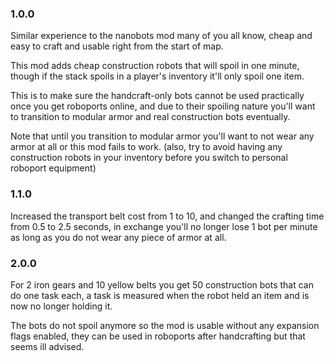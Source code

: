 ### 1.0.0

Similar experience to the nanobots mod many of you all know,
cheap and easy to craft and usable right from the start of map.

This mod adds cheap construction robots that will spoil in one minute,
though if the stack spoils in a player's inventory it'll only spoil one item.

This is to make sure the handcraft-only bots cannot be used practically once you get roboports online,
and due to their spoiling nature you'll want to transition to modular armor and real construction bots eventually.

Note that until you transition to modular armor you'll want to not wear any armor at all or this mod fails to work.
(also, try to avoid having any construction robots in your inventory before you switch to personal roboport equipment)

### 1.1.0

Increased the transport belt cost from 1 to 10, and changed the crafting time from 0.5 to 2.5 seconds,
in exchange you'll no longer lose 1 bot per minute as long as you do not wear any piece of armor at all.

### 2.0.0

For 2 iron gears and 10 yellow belts you get 50 construction bots that can do one task each,
a task is measured when the robot held an item and is now no longer holding it.

The bots do not spoil anymore so the mod is usable without any expansion flags enabled,
they can be used in roboports after handcrafting but that seems ill advised.
